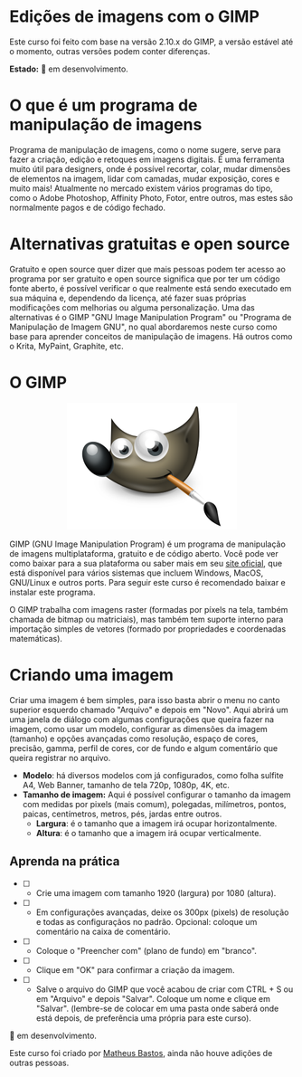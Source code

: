 # Edições de imagens com o GIMP

Este curso foi feito com base na versão 2.10.x do GIMP, a versão estável até o momento, outras versões podem conter diferenças.

**Estado:** 🚧 em desenvolvimento.



# O que é um programa de manipulação de imagens

Programa de manipulação de imagens, como o nome sugere, serve para fazer a criação, edição e retoques em imagens digitais. É uma ferramenta muito útil para designers, onde é possível recortar, colar, mudar dimensões de elementos na imagem, lidar com camadas, mudar exposição, cores e muito mais! Atualmente no mercado existem vários programas do tipo, como o Adobe Photoshop, Affinity Photo, Fotor, entre outros, mas estes são normalmente pagos e de código fechado.

# Alternativas gratuitas e open source

Gratuito e open source quer dizer que mais pessoas podem ter acesso ao programa por ser gratuito e open source significa que por ter um código fonte aberto, é possível verificar o que realmente está sendo executado em sua máquina e, dependendo da licença, até fazer suas próprias modificações com melhorias ou alguma personalização. Uma das alternativas é o GIMP "GNU Image Manipulation Program" ou "Programa de Manipulação de Imagem GNU", no qual abordaremos neste curso como base para aprender conceitos de manipulação de imagens. Há outros como o Krita, MyPaint, Graphite, etc.

# O GIMP

<div style="text-align: center">
    <img src="../../../../resources/images/GIMP/GIMP_wilber-big.png">
</div>

GIMP (GNU Image Manipulation Program) é um programa de manipulação de imagens multiplataforma, gratuito e de código aberto. Você pode ver como baixar para a sua plataforma ou saber mais em seu [site oficial](https://www.gimp.org/), que está disponível para vários sistemas que incluem Windows, MacOS, GNU/Linux e outros ports. Para seguir este curso é recomendado baixar e instalar este programa.

O GIMP trabalha com imagens raster (formadas por píxels na tela, também chamada de bitmap ou matriciais), mas também tem suporte interno para importação simples de vetores (formado por propriedades e coordenadas matemáticas).

#  Criando uma imagem

Criar uma imagem é bem simples, para isso basta abrir o menu no canto superior esquerdo chamado "Arquivo" e depois em "Novo". Aqui abrirá um uma janela de diálogo com algumas configurações que queira fazer na imagem, como usar um modelo, configurar as dimensões da imagem (tamanho) e opções avançadas como resolução, espaço de cores, precisão, gamma, perfil de cores, cor de fundo e algum comentário que queira registrar no arquivo.

- **Modelo**: há diversos modelos com já configurados, como folha sulfite A4, Web Banner, tamanho de tela 720p, 1080p, 4K, etc.
- **Tamanho de imagem:** 
Aqui é possível configurar o tamanho da imagem com medidas por pixels (mais comum), polegadas, milímetros, pontos, paicas, centímetros, metros, pés, jardas entre outros.
  - **Largura**: é o tamanho que a imagem irá ocupar horizontalmente.
  - **Altura**: é o tamanho que a imagem irá ocupar verticalmente.

## Aprenda na prática

- [ ] - Crie uma imagem com tamanho 1920 (largura) por 1080 (altura).
- [ ] - Em configurações avançadas, deixe os 300px (pixels) de resolução e todas as configuraçãos no padrão.  Opcional: coloque um comentário na caixa de comentário.
- [ ] - Coloque o "Preencher com" (plano de fundo) em "branco".
- [ ] - Clique em "OK" para confirmar a criação da imagem.
- [ ] - Salve o arquivo do GIMP que você acabou de criar com CTRL + S ou em "Arquivo" e depois "Salvar". Coloque um nome e clique em "Salvar". (lembre-se de colocar em uma pasta onde saberá onde está depois, de preferência uma própria para este curso).


🚧 em desenvolvimento.

Este curso foi criado por [Matheus Bastos](https://github.com/mblithium), ainda não houve adições de outras pessoas.